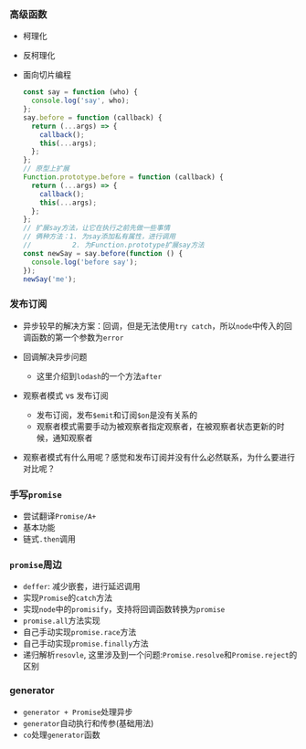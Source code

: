 ### 高级函数
* 柯理化
* 反柯理化


* 面向切片编程
    ```javascript
    const say = function (who) {
      console.log('say', who);
    };
    say.before = function (callback) {
      return (...args) => {
        callback();
        this(...args);
      };
    };
    // 原型上扩展
    Function.prototype.before = function (callback) {
      return (...args) => {
        callback();
        this(...args);
      };
    };
    // 扩展say方法，让它在执行之前先做一些事情
    // 俩种方法：1. 为say添加私有属性，进行调用
    //          2. 为Function.prototype扩展say方法
    const newSay = say.before(function () {
      console.log('before say');
    });
    newSay('me');
    ```
### 发布订阅
* 异步较早的解决方案：回调，但是无法使用`try catch`，所以`node`中传入的回调函数的第一个参数为`error`
* 回调解决异步问题
    * 这里介绍到`lodash`的一个方法`after`

* 观察者模式 vs 发布订阅
    * 发布订阅，发布`$emit`和订阅`$on`是没有关系的
    * 观察者模式需要手动为被观察者指定观察者，在被观察者状态更新的时候，通知观察者
* 观察者模式有什么用呢？感觉和发布订阅并没有什么必然联系，为什么要进行对比呢？

### 手写`promise`
* 尝试翻译`Promise/A+`
* 基本功能
* 链式`.then`调用

### `promise`周边
* `deffer`: 减少嵌套，进行延迟调用
* 实现`Promise`的`catch`方法
* 实现`node`中的`promisify`，支持将回调函数转换为`promise`
* `promise.all`方法实现
* 自己手动实现`promise.race`方法
* 自己手动实现`promise.finally`方法
* 递归解析`resovle`, 这里涉及到一个问题:`Promise.resolve`和`Promise.reject`的区别

### generator
* `generator + Promise`处理异步
* `generator`自动执行和传参(基础用法)
* `co`处理`generator`函数


